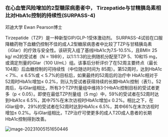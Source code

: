 ### 在心血管风险增加的2型糖尿病患者中， Tirzepatide与甘精胰岛素相比对HbA1c控制的持续性(SURPASS-4)

邓迪大学 Ewan Pearson博士 



Tirzepatide（TZP）是一种新型GIP/GLP-1受体激动剂。
SURPASS-4试验在口服降糖药物下血糖仍控制不佳的成人2型糖尿病患者中比较了TZP与甘精胰岛素（iGlar）的疗效与安全性。该研究入组了基线HbA1c为7.5-10.5%，且BMI≥ 25 kg/ m2的受试者（N = 1989），以1:1:1:3的比例随机分配至TZP 5、10和15 mg，或滴定剂量的iGlar（100 U/mL）组。该事后分析评价了在52周主要终点（最长104周）后血糖控制的可持续性（中位随访时间为 85周）。第52周时，达到HbA1c < 7%、≤ 6.5%或 < 5.7%的目标后，如果最终的52周后的治疗中 HbA1c相对于52周时HbA1c增加≤ 0.2%，则认为受试者获得持续的长期HbA1c控制（表1）。52周后，与iGlar组相比，所有3个TZP剂量组中维持3个HbA1c控制目标的受试者更多（p < 0.05）。即使在最低TZP剂量组（5 mg）中，59%的受试者在52周时达到HbA1c≤ 6.5%，其中75%在末次访视时HbA1c增加≤ 0.2%。相比之下，在iGlar组中，29%的受试者在52周时达到HbA1c≤ 6.5%，其中66%在末次访视时增加≤ 0.2%。与iGlar组相比，TZP治疗可使更多的成人T2D成人患者的长期 HbA1c控制得到改善。



![image-20231005151650446](https://p.ipic.vip/hhdfqf.png)